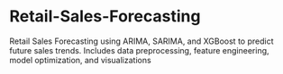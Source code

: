 # Retail-Sales-Forecasting
Retail Sales Forecasting using ARIMA, SARIMA, and XGBoost to predict future sales trends. Includes data preprocessing, feature engineering, model optimization, and visualizations
